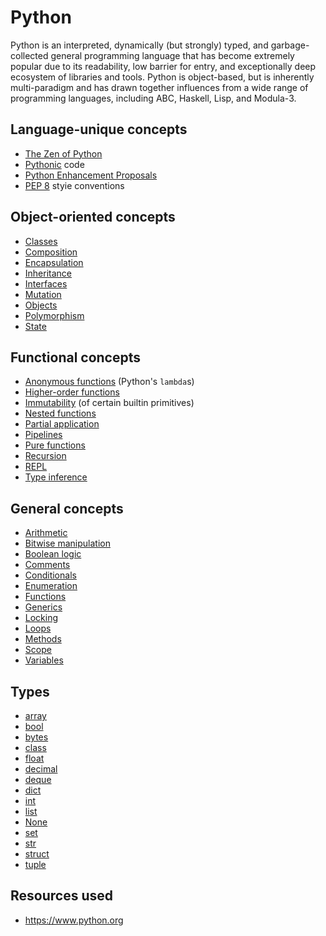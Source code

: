 # Python

Python is an interpreted, dynamically (but strongly) typed, and garbage-collected general programming language that has become extremely popular due to its readability, low barrier for entry, and exceptionally deep ecosystem of libraries and tools. Python is object-based, but is inherently multi-paradigm and has drawn together influences from a wide range of programming languages, including ABC, Haskell, Lisp, and Modula-3.

## Language-unique concepts

- [The Zen of Python](./info/zen_of_python.md)
- [Pythonic](./info/pythonic.md) code
- [Python Enhancement Proposals](./info/python_enhancement_proposals.md)
- [PEP 8](./info/pep_8_style_guide.md) styie conventions

## Object-oriented concepts

- [Classes](../../concepts/classes.md)
- [Composition](../../concepts/composition.md)
- [Encapsulation](../../concepts/encapsulation.md)
- [Inheritance](../../concepts/inheritance.md)
- [Interfaces](../../concepts/interfaces.md)
- [Mutation](../../concepts/mutation.md)
- [Objects](../../concepts/objects.md)
- [Polymorphism](../../concepts/polymorphism.md)
- [State](../../concepts/state.md)

## Functional concepts

- [Anonymous functions](../../concepts/anonymous_functions.md) (Python's `lambda`s)
- [Higher-order functions](../../concepts/higher_order_functions.md)
- [Immutability](../../concepts/immutability.md) (of certain builtin primitives)
- [Nested functions](../../concepts/nested_functions.md)
- [Partial application](../../concepts/partial_application.md)
- [Pipelines](../../concepts/pipelines.md)
- [Pure functions](../../concepts/pure_functions.md)
- [Recursion](../../concepts/recursion.md)
- [REPL](../../concepts/repl.md)
- [Type inference](../../concepts/type_inference.md)

## General concepts

- [Arithmetic](../../concepts/arithmetic.md)
- [Bitwise manipulation](../../concepts/bitwise_manipulation.md)
- [Boolean logic](../../concepts/boolean_logic.md)
- [Comments](../../concepts/comments.md)
- [Conditionals](../../concepts/conditionals.md)
- [Enumeration](../../concepts/enumeration.md)
- [Functions](../../concepts/functions.md)
- [Generics](../../concepts/generics.md)
- [Locking](../../concepts/locking.md)
- [Loops](../../concepts/loops.md)
- [Methods](../../concepts/methods.md)
- [Scope](../../concepts/scope.md)
- [Variables](../../concepts/variables.md)

## Types

- [array](../../types/array.md)
- [bool](../../types/boolean.md)
- [bytes](../../types/bytes.md)
- [class](../../types/class.md)
- [float](../../types/floating_point_number.md)
- [decimal](../../types/decimal_number.md)
- [deque](../../types/deque.md)
- [dict](../../types/hash_map.md)
- [int](../../types/integer.md)
- [list](../../types/list.md)
- [None](../../types/null.md)
- [set](../../types/set.md)
- [str](../../types/string.md)
- [struct](../../types/struct.md)
- [tuple](../../types/tuple.md)

## Resources used

- https://www.python.org
